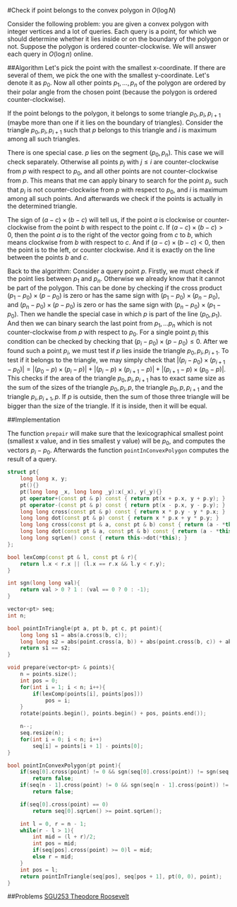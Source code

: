 <!--?title Check if point belongs to the convex polygon in O(log N) -->
#Check if point belongs to the convex polygon in $O(\log N)$

Consider the following problem: you are given a convex polygon with integer vertices and a lot of queries.
Each query is a point, for which we should determine whether it lies inside or on the boundary of the polygon or not.
Suppose the polygon is ordered counter-clockwise. We will answer each query in $O(\log n)$ online.

##Algorithm
Let's pick the point with the smallest x-coordinate. If there are several of them, we pick the one with the smallest y-coordinate. Let's denote it as $p_0$.
Now all other points $p_1,\dots,p_n$ of the polygon are ordered by their polar angle from the chosen point (because the polygon is ordered counter-clockwise).

If the point belongs to the polygon, it belongs to some triangle $p_0, p_i, p_{i + 1}$ (maybe more than one if it lies on the boundary of triangles).
Consider the triangle $p_0, p_i, p_{i + 1}$ such that $p$ belongs to this triangle and $i$ is maximum among all such triangles.

There is one special case. $p$ lies on the segment $(p_0, p_n)$. This case we will check separately.
Otherwise all points $p_j$ with $j \le i$ are counter-clockwise from $p$ with respect to $p_0$, and all other points are not counter-clockwise from $p$.
This means that me can apply binary to search for the point $p_i$, such that $p_i$ is not counter-clockwise from $p$ with respect to $p_0$, and $i$ is maximum among all such points.
And afterwards we check if the points is actually in the determined triangle.

The sign of $(a - c) \times (b - c)$ will tell us, if the point $a$ is clockwise or counter-clockwise from the point $b$ with respect to the point $c$.
If $(a - c) \times (b - c) > 0$, then the point $a$ is to the right of the vector going from $c$ to $b$, which means clockwise from $b$ with respect to $c$.
And if $(a - c) \times (b - c) < 0$, then the point is to the left, or counter clockwise.
And it is exactly on the line between the points $b$ and $c$.

Back to the algorithm:
Consider a query point $p$.
Firstly, we must check if the point lies between $p_1$ and $p_n$.
Otherwise we already know that it cannot be part of the polygon.
This can be done by checking if the cross product $(p_1 - p_0)\times(p - p_0)$ is zero or has the same sign with $(p_1 - p_0)\times(p_n - p_0)$, and $(p_n - p_0)\times(p - p_0)$ is zero or has the same sign with $(p_n - p_0)\times(p_1 - p_0)$.
Then we handle the special case in which $p$ is part of the line $(p_0, p_1)$.
And then we can binary search the last point from $p_1,\dots p_n$ which is not counter-clockwise from $p$ with respect to $p_0$.
For a single point $p_i$ this condition can be checked by checking that $(p_i - p_0)\times(p - p_0) \le 0$. After we found such a point $p_i$, we must test if $p$ lies inside the triangle $p_0, p_i, p_{i + 1}$.
To test if it belongs to the triangle, we may simply check that $|(p_i - p_0)\times(p_{i + 1} - p_0)| = |(p_0 - p)\times(p_i - p)| + |(p_i - p)\times(p_{i + 1} - p)| + |(p_{i + 1} - p)\times(p_0 - p)|$.
This checks if the area of the triangle $p_0, p_i, p_{i+1}$ has to exact same size as the sum of the sizes of the triangle $p_0, p_i, p$, the triangle $p_0, p, p_{i+1}$ and the triangle $p_i, p_{i+1}, p$.
If $p$ is outside, then the sum of those three triangle will be bigger than the size of the triangle.
If it is inside, then it will be equal.

##Implementation

The function `prepair` will make sure that the lexicographical smallest point (smallest x value, and in ties smallest y value) will be $p_0$, and computes the vectors $p_i - p_0$.
Afterwards the function `pointInConvexPolygon` computes the result of a query.

```cpp points_in_convex_polygon
struct pt{
	long long x, y;
	pt(){}
	pt(long long _x, long long _y):x(_x), y(_y){}
	pt operator+(const pt & p) const { return pt(x + p.x, y + p.y); }
	pt operator-(const pt & p) const { return pt(x - p.x, y - p.y); }
	long long cross(const pt & p) const { return x * p.y - y * p.x; }
	long long dot(const pt & p) const { return x * p.x + y * p.y; }
	long long cross(const pt & a, const pt & b) const { return (a - *this).cross(b - *this); }
	long long dot(const pt & a, const pt & b) const { return (a - *this).dot(b - *this); }
	long long sqrLen() const { return this->dot(*this); }
};

bool lexComp(const pt & l, const pt & r){
	return l.x < r.x || (l.x == r.x && l.y < r.y);
}

int sgn(long long val){
	return val > 0 ? 1 : (val == 0 ? 0 : -1);
}

vector<pt> seq;
int n;

bool pointInTriangle(pt a, pt b, pt c, pt point){
	long long s1 = abs(a.cross(b, c));
	long long s2 = abs(point.cross(a, b)) + abs(point.cross(b, c)) + abs(point.cross(c, a));
	return s1 == s2;
}

void prepare(vector<pt> & points){
	n = points.size();
	int pos = 0;
	for(int i = 1; i < n; i++){
		if(lexComp(points[i], points[pos]))
			pos = i;
	}
	rotate(points.begin(), points.begin() + pos, points.end());

    n--;
    seq.resize(n);
	for(int i = 0; i < n; i++)
        seq[i] = points[i + 1] - points[0];
}

bool pointInConvexPolygon(pt point){
	if(seq[0].cross(point) != 0 && sgn(seq[0].cross(point)) != sgn(seq[0].cross(seq[n - 1])))
		return false;
	if(seq[n - 1].cross(point) != 0 && sgn(seq[n - 1].cross(point)) != sgn(seq[n - 1].cross(seq[0])))
		return false;

	if(seq[0].cross(point) == 0)
		return seq[0].sqrLen() >= point.sqrLen();

	int l = 0, r = n - 1;
	while(r - l > 1){
		int mid = (l + r)/2;
		int pos = mid;
		if(seq[pos].cross(point) >= 0)l = mid;
		else r = mid;
	}
	int pos = l;
	return pointInTriangle(seq[pos], seq[pos + 1], pt(0, 0), point);
}
```

##Problems
[SGU253 Theodore Roosevelt](https://codeforces.com/problemsets/acmsguru/problem/99999/253)
